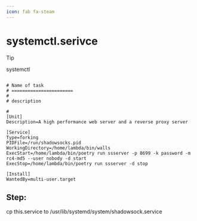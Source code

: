 ```yaml
---
icon: fab fa-steam
---
```


# systemctl.serivce

> [!TIP]
> systemctl

```shell

# Name of task
# =======================
#
# description

#
[Unit]
Description=A high performance web server and a reverse proxy server

[Service]
Type=forking
PIDFile=/run/shadowsocks.pid
WorkingDirectory=/home/lambda/bin/walls
ExecStart=/home/lambda/bin/poetry run ssserver -p 8699 -k password -m rc4-md5 --user nobody -d start
ExecStop=/home/lambda/bin/poetry run ssserver -d stop

[Install]
WantedBy=multi-user.target

```

## Step:

cp this.service to /usr/lib/systemd/system/shadowsock.service

